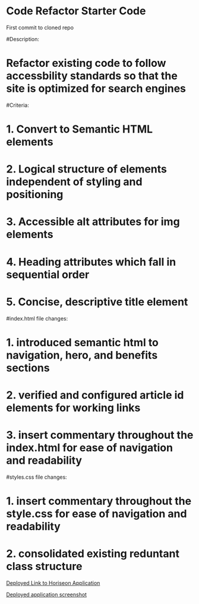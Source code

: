 # Code Refactor Starter Code
First commit to cloned repo

#Description:
# Refactor existing code to follow accessbility standards so that the site is optimized for search engines

#Criteria:
# 1. Convert to Semantic HTML elements
# 2. Logical structure of elements independent of styling and positioning
# 3. Accessible alt attributes for img elements
# 4. Heading attributes which fall in sequential order
# 5. Concise, descriptive title element



#index.html file changes:
# 1. introduced semantic html to navigation, hero, and benefits sections
# 2. verified and configured article id elements for working links
# 3. insert commentary throughout the index.html for ease of navigation and readability

#styles.css file changes:
# 1. insert commentary throughout the style.css for ease of navigation and readability
# 2. consolidated existing reduntant class structure

[Deployed Link to Horiseon Application](https://mnlegion.github.io/Octopus-Homework/)

[Deployed application screenshot](./assets/images/Screenshot%202022-03-19%20212238.png)